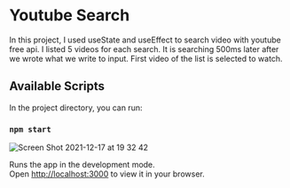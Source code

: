 # Youtube Search 

In this project, I used useState and useEffect to search video with youtube free api. I listed 5 videos for each search. It is searching 500ms later after we wrote what we write to input. First video of the list is selected to watch.

## Available Scripts

In the project directory, you can run:

### `npm start`

![Screen Shot 2021-12-17 at 19 32 42](https://user-images.githubusercontent.com/76161992/146577803-523d209d-3d2b-41e4-86f8-f2aab161e8ec.png)

Runs the app in the development mode.\
Open [http://localhost:3000](http://localhost:3000) to view it in your browser.
